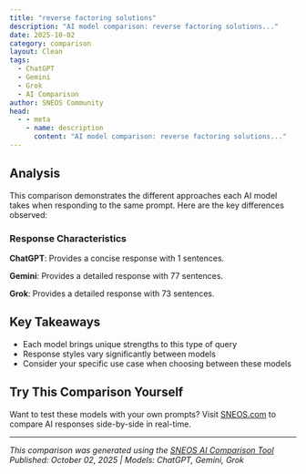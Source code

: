 ```yaml
---
title: "reverse factoring solutions"
description: "AI model comparison: reverse factoring solutions..."
date: 2025-10-02
category: comparison
layout: Clean
tags:
  - ChatGPT
  - Gemini
  - Grok
  - AI Comparison
author: SNEOS Community
head:
  - - meta
    - name: description
      content: "AI model comparison: reverse factoring solutions..."
---
```


<ChatComparison
  title="reverse factoring solutions"
  prompt="reverse factoring solutions"
  :responses='{"ChatGPT": "Reverse factoring, also known as supply chain financing or buyer-led financing, is a financial arrangement that allows businesses to optimize their cash flow and improve their working capital. Here’s an overview of reverse factoring solutions, how they work, and some key considerations.\n\n### What is Reverse Factoring?\n\nIn reverse factoring, a buyer (usually a large company) collaborates with a financial institution to enable early payment of invoices to its suppliers. The process generally involves the following steps:\n\n1. **Supplier Submits Invoice**: A supplier provides goods or services to the buyer and submits an invoice.\n2. **Buyer Approves Invoice**: The buyer approves the invoice and verifies its authenticity.\n3. **Early Payment**: Instead of waiting for the traditional payment terms (which could be 30, 60, or 90 days), the supplier has the option to receive payment earlier (e.g., within days) from the financial institution.\n4. **Financial Institution Pays Supplier**: The financial institution pays the supplier a percentage of the invoice amount, minus a small fee for the financing service.\n5. **Buyer Pays Financial Institution**: The buyer eventually pays the financial institution the full invoice amount at the original due date.\n\n### Benefits of Reverse Factoring\n\n1. **Improved Cash Flow for Suppliers**: Suppliers can receive payments sooner, which enhances their liquidity and cash flow.\n2. **Better Payment Terms for Buyers**: Buyers can negotiate extended payment terms without negatively affecting their suppliers’ cash flow.\n3. **Reduced Supply Chain Risk**: Suppliers are less likely to experience financial strain, leading to a more stable supply chain.\n4. **Cost-Effective Financing**: Suppliers typically receive financing at a lower cost than they would through traditional methods, such as loans or lines of credit.\n5. **Strengthening Supplier Relationships**: By providing an early payment option, buyers can build stronger relationships with their suppliers.\n\n### Key Considerations\n\n1. **Fee Structure**: Understand the fees charged by the financial institution for the early payment service; this impacts the overall cost of financing.\n2. **Supplier Participation**: Not all suppliers may want or qualify for early payment; consider the impact on smaller suppliers.\n3. **Implementation**: Setting up a reverse factoring program may require collaboration between the buyer, suppliers, and financial institutions.\n4. **Technology and Integration**: Many reverse factoring solutions involve technology platforms that facilitate invoice management, payment approvals, and funding. Ensure that these systems can integrate with existing accounting and procurement systems.\n5. **Legal and Compliance Issues**: Ensure that the program complies with relevant financial regulations and best practices in your industry.\n\n### Reverse Factoring Solutions Providers\n\nThere are various providers and platforms that specialize in reverse factoring and supply chain financing. Some of the well-known providers include:\n\n1. **C2FO**: A platform that connects buyers and suppliers for dynamic discounting and supply chain financing.\n2. **Taulia**: Provides solutions for working capital management, including reverse factoring.\n3. **Tribal**: Offers supply chain finance and reverse factoring solutions tailored for businesses.\n4. **PrimeRevenue**: A platform that facilitates supply chain financing and reverse factoring programs.\n5. **Fintech lenders**: Emerging fintech companies often offer innovative solutions for supply chain financing, including reverse factoring.\n\n### Conclusion\n\nReverse factoring can be a powerful tool for businesses looking to enhance cash flow and strengthen supplier relationships. However, it&#x27;s crucial to carefully consider the implications, costs, and technological requirements associated with implementing such programs. Working with experienced financial partners can help create an effective reverse factoring solution tailored to the needs of your business and its suppliers.", "Gemini": "Okay, let\u0027s break down reverse factoring solutions. Reverse factoring, also known as supply chain finance (SCF), is a financial technique used by businesses to optimize their payment terms with suppliers, strengthen their supply chains, and often improve their own working capital. Here\u0027s a comprehensive overview:\n\n**What is Reverse Factoring?**\n\nIn essence, reverse factoring is a financing arrangement where a buyer (the \u0022anchor buyer\u0022 or \u0022sponsor\u0022) uses its creditworthiness to enable its suppliers to get paid earlier than their originally agreed-upon payment terms. A financial institution (the \u0022funder\u0022 or \u0022platform provider\u0022) facilitates this process.\n\n**How Does It Work? (Typical Process)**\n\n1. **Agreement:** The buyer (e.g., a large retailer) and a funding institution (e.g., a bank or fintech company) enter into an agreement to establish a reverse factoring program. The buyer commits to approving invoices submitted by its suppliers.\n\n2. **Supplier Onboarding:** The buyer invites its key suppliers to participate in the program. Suppliers review the terms and conditions offered by the funder.\n\n3. **Invoice Submission \u0026 Approval:** The supplier delivers goods or services to the buyer and submits an invoice as usual. The buyer reviews and approves the invoice according to its standard procedures.\n\n4. **Invoice Financing:** Once the buyer approves the invoice, the supplier has the option to request early payment from the funder. The funder pays the supplier the invoice amount, less a discount (the financing fee). The discount is typically based on the buyer\u0027s credit rating, the early payment period, and market interest rates.\n\n5. **Payment to the Funder:** On the original due date of the invoice (agreed upon between the buyer and supplier), the buyer pays the *full* invoice amount to the funder.\n\n**Key Benefits of Reverse Factoring**\n\n* **For the Buyer:**\n\n * **Extended Payment Terms:** The buyer can negotiate longer payment terms with its suppliers (e.g., extending from 30 days to 90 or even 120 days). This improves the buyer\u0027s cash flow and working capital.\n * **Strengthened Supplier Relationships:** By offering early payment options, the buyer helps its suppliers improve their financial health, leading to more reliable and stable supply chains.\n * **Supply Chain Stability:** Financially stable suppliers are less likely to face disruptions, ensuring a consistent supply of goods and services for the buyer.\n * **Potentially Lower Costs:** The buyer may be able to negotiate better pricing with suppliers due to the improved payment terms and the supplier\u0027s access to cheaper financing.\n * **Increased Transparency:** Reverse factoring platforms provide visibility into the status of invoices and payments throughout the supply chain.\n\n* **For the Supplier:**\n\n * **Faster Payment:** Suppliers receive payments much faster than the original invoice due date, improving their cash flow and working capital.\n * **Lower Financing Costs:** The discount rate offered by the funder is typically lower than what the supplier could obtain on its own, as it\u0027s based on the buyer\u0027s (usually stronger) credit rating.\n * **Improved Financial Stability:** Predictable and faster payments reduce the risk of cash flow shortages and allow suppliers to invest in growth.\n * **Reduced Administrative Burden:** Reverse factoring platforms automate many of the invoice management and payment processes.\n\n* **For the Funder:**\n\n * **New Revenue Stream:** The funder earns revenue through the discount fees charged to suppliers.\n * **Access to a Pre-Screened Portfolio:** The buyer has already vetted its suppliers, reducing the risk for the funder.\n * **Stronger Relationships with Corporate Clients:** Reverse factoring programs can strengthen the funder\u0027s relationships with large corporate clients.\n\n**Types of Reverse Factoring Solutions**\n\n* **Bank-Led Programs:** Traditional banks often offer reverse factoring as part of their broader trade finance solutions.\n\n* **Fintech Platforms:** A growing number of fintech companies specialize in reverse factoring, offering cloud-based platforms that streamline the process and provide advanced analytics.\n\n* **Hybrid Models:** Some programs combine elements of bank-led and fintech solutions.\n\n**Key Considerations When Choosing a Reverse Factoring Solution**\n\n* **Technology Platform:** The platform should be user-friendly, secure, and integrate seamlessly with the buyer\u0027s and suppliers\u0027 accounting systems.\n\n* **Funding Capacity:** The funder should have sufficient capital to meet the financing needs of all participating suppliers.\n\n* **Pricing:** The discount rates should be competitive and transparent. Understand all fees and charges involved.\n\n* **Supplier Onboarding Process:** The onboarding process should be efficient and easy for suppliers to understand.\n\n* **Risk Management:** The funder should have robust risk management procedures in place to mitigate potential losses.\n\n* **Integration with ERP and Accounting Systems:** Seamless integration is crucial for efficient invoice processing and reconciliation.\n\n* **Customer Support:** Reliable customer support is essential to address any issues that may arise.\n\n**Potential Downsides and Risks**\n\n* **Supplier Dependence:** Suppliers may become overly reliant on early payments, potentially neglecting their own working capital management.\n* **Financial Distress Risk:** If the buyer experiences financial difficulties, the funder may face losses, and suppliers could be impacted.\n* **Ethical Concerns:** There have been concerns raised about whether reverse factoring is sometimes used to disguise debt or delay payments to suppliers without their full understanding and agreement. Transparency and fair terms are crucial.\n* **Concentration Risk:** Relying heavily on a single buyer can expose suppliers to significant risk.\n\n**Specific Software/Platforms**\n\nSome well-known providers include:\n\n* **Taulia (now part of SAP):** One of the largest providers of working capital solutions, including reverse factoring.\n* **PrimeRevenue:** Another major player in the supply chain finance space.\n* **Orbian:** Focuses on providing supply chain finance solutions to large corporations.\n* **Demica:** Offers a range of supply chain finance solutions, including reverse factoring.\n* **C2FO:** Operates a marketplace where suppliers can bid for early payment at a discount.\n* **Surecomp:** Offers trade finance solutions, which can include reverse factoring capabilities.\n* **Finastra:** A large fintech that offers various financial solutions, including elements that can be used in reverse factoring.\n\n**Important Questions to Ask When Evaluating Reverse Factoring Solutions:**\n\n* What are the fees and discount rates? Are they fixed or variable?\n* What is the onboarding process for suppliers?\n* What level of integration is available with our existing accounting systems?\n* What is the funder\u0027s capacity to finance our suppliers\u0027 invoices?\n* What risk management procedures are in place?\n* What reporting and analytics are available?\n* What are the terms of the agreement, including termination clauses?\n* What are the data security measures in place?\n* What are the potential tax implications? (Consult with a tax advisor).\n\n**In Summary**\n\nReverse factoring can be a valuable tool for optimizing working capital, strengthening supply chains, and improving supplier relationships. However, it\u0027s essential to carefully evaluate the potential benefits and risks, choose a reputable solution provider, and ensure that the program is implemented in a transparent and ethical manner. Understanding the nuances of the solution, and how it fits into your overall financial strategy is key to a successful implementation.\n", "Grok": "Reverse factoring, also known as supply chain financing, is a financial solution where a third-party (typically a bank or a financial institution) facilitates early payment to a company\u0027s suppliers. In this arrangement, the bank pays the supplier on behalf of the buying company (often at a discount), and the buying company repays the bank at a later date, based on the agreed payment terms. This solution helps improve cash flow for suppliers while allowing buyers to extend their payment terms.\n\nHere\u2019s a detailed breakdown of reverse factoring solutions, how they work, their benefits, and some key providers or platforms:\n\n---\n\n### **How Reverse Factoring Works**\n1. **Agreement Setup**: A buyer (typically a large corporation) enters into a reverse factoring agreement with a financial institution or platform. The buyer\u0027s suppliers are also onboarded into the program.\n2. **Invoice Submission**: After delivering goods or services, the supplier submits an invoice to the buyer.\n3. **Early Payment to Supplier**: The financial institution pays the supplier early, often at a small discount, based on the invoice amount. This ensures the supplier receives cash quickly.\n4. **Buyer Repayment**: The buyer repays the financial institution on the original due date of the invoice or per agreed-upon extended terms, without the discount applied to the supplier.\n5. **Fees and Costs**: The financial institution earns a fee or interest for providing the financing, often based on the buyer\u2019s creditworthiness rather than the supplier\u2019s.\n\n---\n\n### **Benefits of Reverse Factoring**\n#### For Buyers:\n- **Extended Payment Terms**: Buyers can negotiate longer payment terms with suppliers while ensuring suppliers get paid early, improving working capital management.\n- **Strengthened Supplier Relationships**: Suppliers benefit from faster payments, reducing friction and fostering better partnerships.\n- **Cost Savings**: Buyers often avoid higher costs associated with late payments or penalties.\n- **Improved Supply Chain Stability**: Ensures suppliers remain financially healthy, reducing the risk of disruptions.\n\n#### For Suppliers:\n- **Improved Cash Flow**: Suppliers get paid early, often within days, instead of waiting for the buyer\u2019s payment cycle (e.g., 60 or 90 days).\n- **Reduced Financing Costs**: Since the financing cost is often tied to the buyer\u2019s credit rating (which is typically stronger), suppliers can access lower-cost funding compared to traditional factoring or loans.\n- **Predictable Payments**: Suppliers can plan their cash flow more effectively with faster, predictable payments.\n\n#### For Financial Institutions:\n- **Revenue Generation**: Banks or fintechs earn fees or interest on the financing provided.\n- **Low Risk**: Since the repayment obligation lies with the buyer (often a large, creditworthy corporation), the risk of default is lower compared to traditional factoring.\n\n---\n\n### **Challenges of Reverse Factoring**\n- **Onboarding Complexity**: Suppliers may need to be onboarded onto the platform, which can be time-consuming, especially if they are small or lack technological infrastructure.\n- **Dependency on Buyer Credit**: The cost and availability of reverse factoring heavily depend on the buyer\u2019s credit rating. Suppliers with weaker buyers may not benefit as much.\n- **Limited Scope**: Not all suppliers or industries may be eligible or willing to participate in reverse factoring programs.\n- **Potential Over-Reliance**: Suppliers might become dependent on reverse factoring for cash flow, which could pose risks if the program is discontinued.\n\n---\n\n### **Popular Reverse Factoring Solutions and Providers**\nSeveral banks, fintech companies, and platforms offer reverse factoring solutions. Here are some notable ones:\n\n1. **Banks and Traditional Financial Institutions**:\n - **HSBC**: Offers supply chain financing solutions with reverse factoring programs to help buyers and suppliers optimize working capital.\n - **Citibank**: Provides tailored supply chain finance solutions, including reverse factoring, to large corporations and their suppliers.\n - **J.P. Morgan**: Offers comprehensive supply chain financing tools with reverse factoring to improve liquidity for suppliers.\n - **Deutsche Bank**: Provides reverse factoring under its trade finance and supply chain finance offerings.\n\n2. **Fintech Platforms**:\n - **Taulia**: A leading supply chain finance platform that offers reverse factoring and dynamic discounting solutions. Taulia connects buyers and suppliers to facilitate early payments and optimize cash flow.\n - **PrimeRevenue**: Specializes in supply chain finance and reverse factoring, helping companies strengthen supplier relationships and improve working capital.\n - **C2FO**: Provides a platform for early payment solutions, including reverse factoring and dynamic discounting, enabling suppliers to get paid faster.\n - **Tradeshift**: Offers a digital platform for supply chain payments, including reverse factoring, to streamline invoice processing and financing.\n\n3. **Specialized Supply Chain Finance Providers**:\n - **Demica**: Focuses on supply chain finance solutions, including reverse factoring, for large corporations across various industries.\n - **Orbian**: Provides supply chain finance and reverse factoring solutions to help buyers extend payment terms while ensuring supplier liquidity.\n\n---\n\n### **Industries Benefiting from Reverse Factoring**\nReverse factoring is particularly popular in industries with long payment cycles or where suppliers face significant cash flow challenges. These include:\n- **Retail and Consumer Goods**: Large retailers often use reverse factoring to support their extensive supplier networks.\n- **Manufacturing**: Helps manage cash flow for raw material suppliers and component manufacturers.\n- **Automotive**: Supports tiered supplier ecosystems with complex payment terms.\n- **Pharmaceuticals**: Ensures suppliers of raw materials and packaging are paid promptly.\n- **Construction**: Helps subcontractors and material suppliers manage cash flow.\n\n---\n\n### **Key Considerations When Choosing a Reverse Factoring Solution**\n1. **Cost Structure**: Understand the fees or interest rates charged by the financial institution or platform. Ensure they are competitive and transparent.\n2. **Technology Integration**: Choose a platform that integrates seamlessly with your existing financial systems (e.g., ERP, accounting software).\n3. **Scalability**: Ensure the solution can accommodate your growing supplier base or business needs.\n4. **Supplier Onboarding**: Look for solutions with easy onboarding processes and support for suppliers, especially smaller ones with limited resources.\n5. **Regulatory Compliance**: Ensure the solution complies with local financial regulations and accounting standards (e.g., IFRS or GAAP treatment of reverse factoring as debt).\n\n---\n\n### **Conclusion**\nReverse factoring solutions offer a win-win for buyers and suppliers by optimizing working capital, strengthening supply chains, and reducing financial friction. Whether through traditional banks like HSBC and Citibank or modern fintech platforms like Taulia and PrimeRevenue, businesses have a range of options to implement reverse factoring tailored to their needs. When selecting a solution, consider factors like cost, integration, and supplier readiness to ensure a smooth and effective rollout.\n\nIf you\u0027re looking to explore reverse factoring for your business or need specific recommendations, feel free to provide more details about your industry or requirements, and I can assist further!"}' 
  published-date="11:36"
/>

## Analysis

This comparison demonstrates the different approaches each AI model takes when responding to the same prompt. Here are the key differences observed:

### Response Characteristics

**ChatGPT**: Provides a concise response with 1 sentences. 

**Gemini**: Provides a detailed response with 77 sentences. 

**Grok**: Provides a detailed response with 73 sentences. 

## Key Takeaways

- Each model brings unique strengths to this type of query
- Response styles vary significantly between models
- Consider your specific use case when choosing between these models

## Try This Comparison Yourself

Want to test these models with your own prompts? Visit [SNEOS.com](https://sneos.com) to compare AI responses side-by-side in real-time.

---

*This comparison was generated using the [SNEOS AI Comparison Tool](https://sneos.com)*
*Published: October 02, 2025 | Models: ChatGPT, Gemini, Grok*
